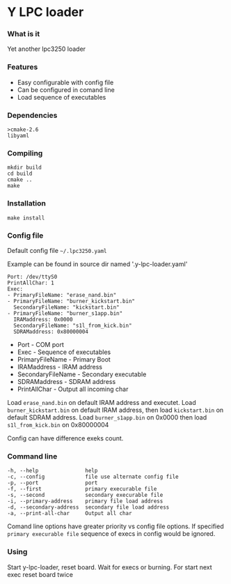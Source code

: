 # Y LPC loader

### What is it ###

Yet another lpc3250 loader

### Features ###

* Easy configurable with config file
* Can be configured in comand line
* Load sequence of executables

### Dependencies ###

    >cmake-2.6
    libyaml

### Compiling ###

    mkdir build
    cd build
    cmake ..
    make

### Installation ###

    make install

### Config file ###

Default config file `~/.lpc3250.yaml`

Example can be found in source dir named '.y-lpc-loader.yaml'

    Port: /dev/ttyS0
    PrintAllChar: 1
    Exec:
    - PrimaryFileName: "erase_nand.bin"
    - PrimaryFileName: "burner_kickstart.bin"
      SecondaryFileName: "kickstart.bin"
    - PrimaryFileName: "burner_s1app.bin"
      IRAMaddress: 0x0000
      SecondaryFileName: "s1l_from_kick.bin"
      SDRAMaddress: 0x80000004

* Port - COM port
* Exec - Sequence of executables
* PrimaryFileName - Primary Boot
* IRAMaddress - IRAM address
* SecondaryFileName - Secondary executable
* SDRAMaddress - SDRAM address
* PrintAllChar - Output all incoming char

Load `erase_nand.bin` on default IRAM address and executet. Load `burner_kickstart.bin` on default IRAM address, then load `kickstart.bin` on default SDRAM address. Load `burner_s1app.bin` on 0x0000 then load `s1l_from_kick.bin` on 0x80000004

Config can have difference exeks count.

### Command line ###

    -h, --help               help
    -c, --config             file use alternate config file
    -p, --port               port
    -f, --first              primary execurable file
    -s, --second             secondary execurable file
    -i, --primary-address    primary file load address
    -d, --secondary-address  secondary file load address
    -a, --print-all-char     Output all char

Comand line options have greater priority vs config file options. If specified `primary execurable file` sequence of execs in config would be ignored.

### Using ###

Start y-lpc-loader, reset board. Wait for execs or burning. For start next exec reset board twice
